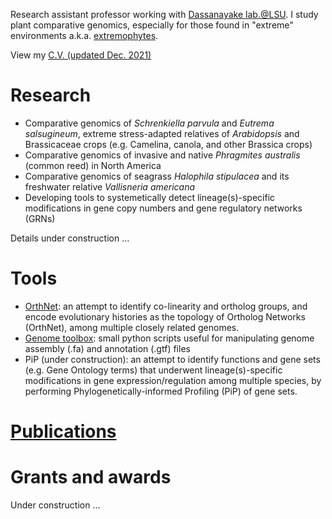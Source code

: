 Research assistant professor working with [Dassanayake lab.@LSU](https://www.lsugenomics.org/). I study plant comparative genomics, especially for those found in "extreme" environments a.k.a. [extremophytes](https://extremeplants.org/what-is-an-extremophyte/).

View my [C.V. (updated Dec. 2021)](Dong-Ha_Oh_CV_2021Dec_full.pdf)

# Research
- Comparative genomics of _Schrenkiella parvula_ and _Eutrema salsugineum_, extreme stress-adapted relatives of _Arabidopsis_ and Brassicaceae crops (e.g. Camelina, canola, and other Brassica crops)
- Comparative genomics of invasive and native _Phragmites australis_ (common reed) in North America 
- Comparative genomics of seagrass _Halophila stipulacea_ and its freshwater relative _Vallisneria americana_
- Developing tools to systemetically detect lineage(s)-specific modifications in gene copy numbers and gene regulatory networks (GRNs)

Details under construction ...

# Tools
- [OrthNet](https://github.com/ohdongha/OrthNet): an attempt to identify co-linearity and ortholog groups, and encode evolutionary histories as the topology of Ortholog Networks (OrthNet), among multiple closely related genomes.
- [Genome toolbox](https://github.com/ohdongha/Genome-Toolbox): small python scripts useful for manipulating genome assembly (.fa) and annotation (.gtf) files
- PiP (under construction): an attempt to identify functions and gene sets (e.g. Gene Ontology terms) that underwent lineage(s)-specific modifications in gene expression/regulation among multiple species, by performing Phylogenetically-informed Profiling (PiP) of gene sets.

# [Publications](ohdongha_publications.md)

# Grants and awards
Under construction ...
